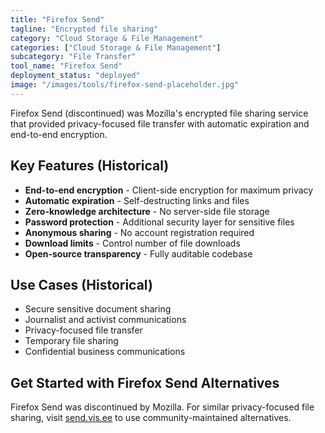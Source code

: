 ```yaml
---
title: "Firefox Send"
tagline: "Encrypted file sharing"
category: "Cloud Storage & File Management"
categories: ["Cloud Storage & File Management"]
subcategory: "File Transfer"
tool_name: "Firefox Send"
deployment_status: "deployed"
image: "/images/tools/firefox-send-placeholder.jpg"
---
```

Firefox Send (discontinued) was Mozilla's encrypted file sharing service that provided privacy-focused file transfer with automatic expiration and end-to-end encryption.

## Key Features (Historical)

- **End-to-end encryption** - Client-side encryption for maximum privacy
- **Automatic expiration** - Self-destructing links and files
- **Zero-knowledge architecture** - No server-side file storage
- **Password protection** - Additional security layer for sensitive files
- **Anonymous sharing** - No account registration required
- **Download limits** - Control number of file downloads
- **Open-source transparency** - Fully auditable codebase

## Use Cases (Historical)

- Secure sensitive document sharing
- Journalist and activist communications
- Privacy-focused file transfer
- Temporary file sharing
- Confidential business communications

## Get Started with Firefox Send Alternatives

Firefox Send was discontinued by Mozilla. For similar privacy-focused file sharing, visit [send.vis.ee](https://send.vis.ee) to use community-maintained alternatives.